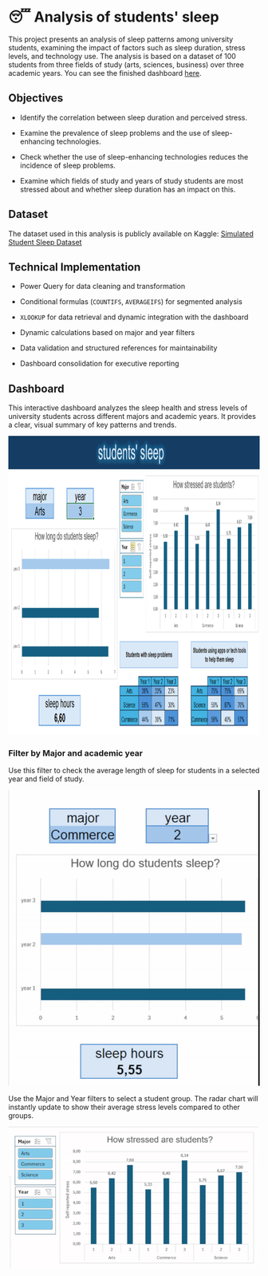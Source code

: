 # 😴 Analysis of students' sleep

This project presents an analysis of sleep patterns among university students, examining the impact of factors such as sleep duration, stress levels, and technology use. The analysis is based on a dataset of 100 students from three fields of study (arts, sciences, business) over three academic years. You can see the finished dashboard [here](files/sleep_student_dasboard).


## Objectives

* Identify the correlation between sleep duration and perceived stress.

* Examine the prevalence of sleep problems and the use of sleep-enhancing technologies.

* Check whether the use of sleep-enhancing technologies reduces the incidence of sleep problems.

* Examine which fields of study and years of study students are most stressed about and whether sleep duration has an impact on this.


## Dataset

The dataset used in this analysis is publicly available on Kaggle: 
[Simulated Student Sleep Dataset](https://www.kaggle.com/datasets/valencaycodes/simulated-student-sleep-dataset)

## Technical Implementation

* Power Query for data cleaning and transformation

* Conditional formulas (`COUNTIFS`, `AVERAGEIFS`) for segmented analysis

* `XLOOKUP` for data retrieval and dynamic integration with the dashboard

* Dynamic calculations based on major and year filters

* Data validation and structured references for maintainability

* Dashboard consolidation for executive reporting


## Dashboard

This interactive dashboard analyzes the sleep health and stress levels of university students across different majors and academic years. It provides a clear, visual summary of key patterns and trends.

<img src="images/dashboard.png" alt="Alt Text" width="750" height="600">

### Filter by Major and academic year

Use this filter to check the average length of sleep for students in a selected year and field of study.

<img src="images/long_sleep_gif.gif" alt="Alt Text" width="600">

Use the Major and Year filters to select a student group. The radar chart will instantly update to show their average stress levels compared to other groups.

<img src="images/stress_gif.gif" alt="Alt Text" width="750">


